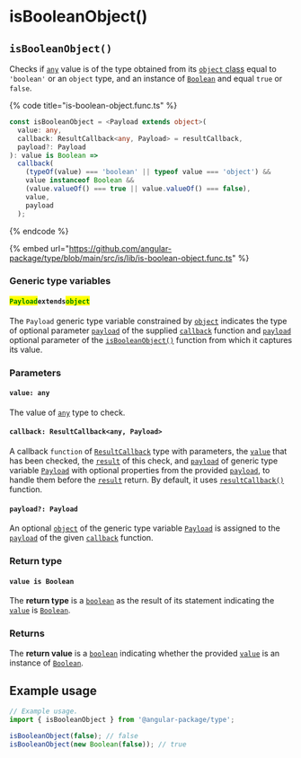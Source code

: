 # isBooleanObject()

## `isBooleanObject()`

Checks if [`any`](https://www.typescriptlang.org/docs/handbook/2/everyday-types.html#any) value is of the type obtained from its [`object` class](https://developer.mozilla.org/en-US/docs/Web/JavaScript/Reference/Global\_Objects/Object/toString#using\_tostring\_to\_detect\_object\_class) equal to `'boolean'` or an `object` type, and an instance of [`Boolean`](https://developer.mozilla.org/en-US/docs/Web/JavaScript/Reference/Global\_Objects/Boolean) and equal `true` or `false`.

{% code title="is-boolean-object.func.ts" %}
```typescript
const isBooleanObject = <Payload extends object>(
  value: any,
  callback: ResultCallback<any, Payload> = resultCallback,
  payload?: Payload
): value is Boolean =>
  callback(
    (typeOf(value) === 'boolean' || typeof value === 'object') &&
    value instanceof Boolean &&
    (value.valueOf() === true || value.valueOf() === false),
    value,
    payload
  );
```
{% endcode %}

{% embed url="https://github.com/angular-package/type/blob/main/src/is/lib/is-boolean-object.func.ts" %}

### Generic type variables

#### <mark style="color:green;">**`Payload`**</mark>**`extends`**<mark style="color:green;">**`object`**</mark>

The `Payload` generic type variable constrained by [`object`](https://www.typescriptlang.org/docs/handbook/basic-types.html#object) indicates the type of optional parameter [`payload`](../types/resultcallback.md#payload-payload) of the supplied [`callback`](isbooleanobject.md#callback-resultcallback-less-than-any-payload-greater-than) function and [`payload`](isbooleanobject.md#payload-payload) optional parameter of the [`isBooleanObject()`](isbooleanobject.md#isbooleanobject) function from which it captures its value.

### Parameters

#### `value: any`

The value of [`any`](https://www.typescriptlang.org/docs/handbook/2/everyday-types.html#any) type to check.

#### `callback: ResultCallback<any, Payload>`

A callback `function` of [`ResultCallback`](../types/resultcallback.md) type with parameters, the [`value`](isbooleanobject.md#value-any) that has been checked, the [`result`](../types/resultcallback.md#result-boolean) of this check, and [`payload`](../types/resultcallback.md#payload-payload) of generic type variable [`Payload`](isbooleanobject.md#payloadextendsobject) with optional properties from the provided [`payload`](isbooleanobject.md#payload-payload), to handle them before the [`result`](../types/resultcallback.md#result-boolean) return. By default, it uses [`resultCallback()`](../helper/resultcallback.md) function.

#### `payload?: Payload`

An optional [`object`](https://developer.mozilla.org/en-US/docs/Web/JavaScript/Reference/Global\_Objects/Object) of the generic type variable [`Payload`](isbooleanobject.md#payloadextendsobject) is assigned to the [`payload`](../types/resultcallback.md#payload-payload) of the given [`callback`](isbooleanobject.md#callback-resultcallback-less-than-any-payload-greater-than) function.

### Return type

#### `value is Boolean`

The **return type** is a [`boolean`](https://www.typescriptlang.org/docs/handbook/basic-types.html#boolean) as the result of its statement indicating the [`value`](isbooleanobject.md#value-any) is [`Boolean`](https://developer.mozilla.org/en-US/docs/Web/JavaScript/Reference/Global\_Objects/Boolean).

### Returns

The **return value** is a [`boolean`](https://developer.mozilla.org/en-US/docs/Web/JavaScript/Reference/Global\_Objects/Boolean) indicating whether the provided [`value`](isbooleanobject.md#value-any) is an instance of [`Boolean`](https://developer.mozilla.org/en-US/docs/Web/JavaScript/Reference/Global\_Objects/Boolean).

## Example usage

```typescript
// Example usage.
import { isBooleanObject } from '@angular-package/type';

isBooleanObject(false); // false
isBooleanObject(new Boolean(false)); // true
```
